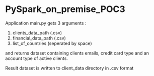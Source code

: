 # PySpark_on_premise_POC3

Application main.py gets 3 arguments :
1. clients_data_path (.csv)
2. financial_data_path (.csv)
3. list_of_countries (seperated by space)

and returns dataset containing clients emails, credit card type and an account type
of active clients. 

Result dataset is written to client_data directory in .csv format
